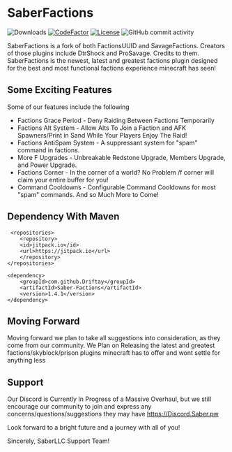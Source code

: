 # SaberFactions

![Downloads](https://img.shields.io/github/downloads/driftay/saber-factions/total.svg) [![CodeFactor](https://www.codefactor.io/repository/github/driftay/saber-factions/badge)](https://www.codefactor.io/repository/github/driftay/saber-factions) [![License](https://img.shields.io/badge/license-GNU%20General%20Public%20License%20v3.0-brightgreen)](https://github.com/SaberLLC/Saber-Factions/blob/1.6.x/LICENSE) ![GitHub commit activity](https://img.shields.io/github/commit-activity/m/SaberLLC/Saber-Factions)

SaberFactions is a fork of both FactionsUUID and SavageFactions. Creators of those plugins include DtrShock and ProSavage. Credits to them.
SaberFactions is the newest, latest and greatest factions plugin designed for the best and most functional factions experience minecraft has seen!

## Some Exciting Features
Some of our features include the following 

* Factions Grace Period - Deny Raiding Between Factions Temporarily
* Factions Alt System - Allow Alts To Join a Faction and AFK Spawners/Print in Sand While Your Players Enjoy The Raid!
* Factions AntiSpam System - A suppressant system for "spam" command in factions.
* More F Upgrades - Unbreakable Redstone Upgrade, Members Upgrade, and Power Upgrade.
* Factions Corner - In the corner of a world? No Problem /f corner will claim your entire buffer for you!
* Command Cooldowns - Configurable Command Cooldowns for most "spam" commands. And so Much More to Come!

## Dependency With Maven
```	
 <repositories>
	<repository>
	<id>jitpack.io</id>
	<url>https://jitpack.io</url>
  	</repository>
</repositories>

<dependency>
	<groupId>com.github.Driftay</groupId>
	<artifactId>Saber-Factions</artifactId>
	<version>1.4.1</version>
</dependency>
```
## Moving Forward

Moving forward we plan to take all suggestions into consideration, as they come from our community. 
We Plan on Releasing the latest and greatest factions/skyblock/prison plugins minecraft has to offer and wont settle for anything less

## Support
Our Discord is Currently In Progress of a Massive Overhaul, but we still encourage our community to join and express any concerns/questions/suggestions they may have
https://Discord.Saber.pw

Look forward to a bright future and a journey with all of you!

Sincerely, SaberLLC Support Team!
